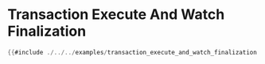 # Transaction Execute And Watch Finalization

```go
{{#include ./../../examples/transaction_execute_and_watch_finalization.go}}
```
